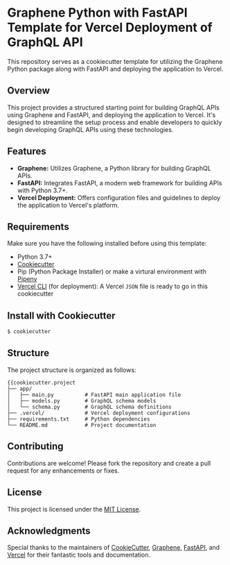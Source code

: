 # Graphene Python with FastAPI Template for Vercel Deployment of GraphQL API

This repository serves as a cookiecutter template for utilizing the Graphene Python package along with FastAPI and deploying the application to Vercel.

## Overview

This project provides a structured starting point for building GraphQL APIs using Graphene and FastAPI, and deploying the application to Vercel. It's designed to streamline the setup process and enable developers to quickly begin developing GraphQL APIs using these technologies.

## Features

- **Graphene:** Utilizes Graphene, a Python library for building GraphQL APIs.
- **FastAPI:** Integrates FastAPI, a modern web framework for building APIs with Python 3.7+.
- **Vercel Deployment:** Offers configuration files and guidelines to deploy the application to Vercel's platform.

## Requirements

Make sure you have the following installed before using this template:

- Python 3.7+
- [Cookiecutter](https://bit.ly/3H7iFVF)
- Pip (Python Package Installer) or make a virtural environment with [Pipenv](https://bit.ly/4aFnSS1)
- [Vercel CLI](https://bit.ly/3NRSlTg) (for deployment): A Vercel `JSON` file is ready to go in this cookiecutter

## Install with Cookiecutter

```bash
$ cookiecutter 
```
## Structure

The project structure is organized as follows:

```
{{cookiecutter.project
├── app/
│   ├── main.py          # FastAPI main application file
│   ├── models.py        # GraphQL schema models
│   └── schema.py        # GraphQL schema definitions
├── .vercel/             # Vercel deployment configurations
├── requirements.txt     # Python dependencies
└── README.md            # Project documentation
```

## Contributing

Contributions are welcome! Please fork the repository and create a pull request for any enhancements or fixes.

## License

This project is licensed under the [MIT License](LICENSE).

## Acknowledgments

Special thanks to the maintainers of [CookieCutter](https://bit.ly/4aM6RWk), [Graphene](https://bit.ly/3vllakt), [FastAPI](https://bit.ly/3MUcJBi), and [Vercel](https://bit.ly/3TEGWdb) for their fantastic tools and documentation.
